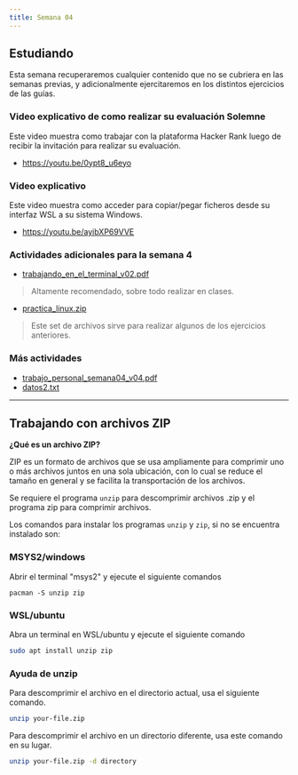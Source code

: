 ```yaml
---
title: Semana 04
---
```

## Estudiando

Esta semana recuperaremos cualquier contenido que no se cubriera en las semanas previas, y adicionalmente ejercitaremos en los distintos ejercicios de las guías.

### Video explicativo de como realizar su evaluación Solemne

Este video muestra como trabajar con la plataforma Hacker Rank luego de recibir la invitación para realizar su evaluación.

* https://youtu.be/0ypt8_u6eyo

### Video explicativo

Este video muestra como acceder para copiar/pegar ficheros desde su interfaz WSL a su sistema Windows.

* https://youtu.be/ayibXP69VVE 


### Actividades adicionales para la semana 4

* [trabajando\_en\_el\_terminal\_v02.pdf](/others/s04/trabajando_en_el_terminal_v02.pdf)
> Altamente recomendado, sobre todo realizar en clases.
* [practica_linux.zip](/others/s04/practica_linux.zip)
> Este set de archivos sirve para realizar algunos de los ejercicios anteriores.

### Más actividades
* [trabajo\_personal\_semana04\_v04.pdf](/others/static/others/trabajo_personal_semana04_v04.pdf)
* [datos2.txt](/others/s04/datos2.txt) 

----------------------

## Trabajando con archivos ZIP

**¿Qué es un archivo ZIP?**

ZIP es un formato de archivos que se usa ampliamente para comprimir uno o más archivos juntos en una sola ubicación, con lo cual se reduce el tamaño en general y se facilita la transportación de los archivos.

Se requiere el programa `unzip` para descomprimir archivos .zip y el programa zip para comprimir archivos.

Los comandos para instalar los programas `unzip` y `zip`, si no se encuentra instalado son:

### MSYS2/windows

Abrir el terminal "msys2" y ejecute el siguiente comandos    

```
pacman -S unzip zip
```

### **WSL/ubuntu**

Abra un terminal en WSL/ubuntu y ejecute el siguiente comando

```bash
sudo apt install unzip zip  
```

### **Ayuda de unzip**

Para descomprimir el archivo en el directorio actual, usa el siguiente comando.

```bash
unzip your-file.zip  
```


Para descomprimir el archivo en un directorio diferente, usa este comando en su lugar.

```bash
unzip your-file.zip -d directory
```

